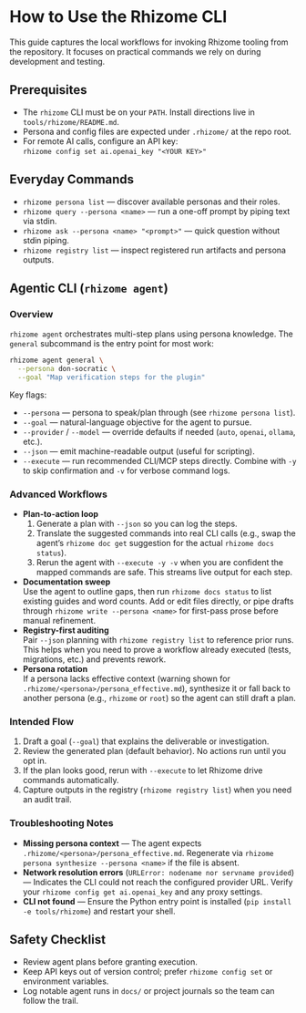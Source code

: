 # How to Use the Rhizome CLI

This guide captures the local workflows for invoking Rhizome tooling from the repository. It focuses on practical commands we rely on during development and testing.

## Prerequisites
- The `rhizome` CLI must be on your `PATH`. Install directions live in `tools/rhizome/README.md`.
- Persona and config files are expected under `.rhizome/` at the repo root.
- For remote AI calls, configure an API key:  
  `rhizome config set ai.openai_key "<YOUR KEY>"`

## Everyday Commands
- `rhizome persona list` &mdash; discover available personas and their roles.
- `rhizome query --persona <name>` &mdash; run a one-off prompt by piping text via stdin.
- `rhizome ask --persona <name> "<prompt>"` &mdash; quick question without stdin piping.
- `rhizome registry list` &mdash; inspect registered run artifacts and persona outputs.

## Agentic CLI (`rhizome agent`)

### Overview
`rhizome agent` orchestrates multi-step plans using persona knowledge. The `general` subcommand is the entry point for most work:

```bash
rhizome agent general \
  --persona don-socratic \
  --goal "Map verification steps for the plugin"
```

Key flags:
- `--persona` &mdash; persona to speak/plan through (see `rhizome persona list`).
- `--goal` &mdash; natural-language objective for the agent to pursue.
- `--provider` / `--model` &mdash; override defaults if needed (`auto`, `openai`, `ollama`, etc.).
- `--json` &mdash; emit machine-readable output (useful for scripting).
- `--execute` &mdash; run recommended CLI/MCP steps directly. Combine with `-y` to skip confirmation and `-v` for verbose command logs.

### Advanced Workflows
- **Plan-to-action loop**  
  1. Generate a plan with `--json` so you can log the steps.  
  2. Translate the suggested commands into real CLI calls (e.g., swap the agent’s `rhizome doc get` suggestion for the actual `rhizome docs status`).  
  3. Rerun the agent with `--execute -y -v` when you are confident the mapped commands are safe. This streams live output for each step.
- **Documentation sweep**  
  Use the agent to outline gaps, then run `rhizome docs status` to list existing guides and word counts. Add or edit files directly, or pipe drafts through `rhizome write --persona <name>` for first-pass prose before manual refinement.
- **Registry-first auditing**  
  Pair `--json` planning with `rhizome registry list` to reference prior runs. This helps when you need to prove a workflow already executed (tests, migrations, etc.) and prevents rework.
- **Persona rotation**  
  If a persona lacks effective context (warning shown for `.rhizome/<persona>/persona_effective.md`), synthesize it or fall back to another persona (e.g., `rhizome` or `root`) so the agent can still draft a plan.

### Intended Flow
1. Draft a goal (`--goal`) that explains the deliverable or investigation.
2. Review the generated plan (default behavior). No actions run until you opt in.
3. If the plan looks good, rerun with `--execute` to let Rhizome drive commands automatically.
4. Capture outputs in the registry (`rhizome registry list`) when you need an audit trail.

### Troubleshooting Notes
- **Missing persona context** &mdash; The agent expects `.rhizome/<persona>/persona_effective.md`. Regenerate via `rhizome persona synthesize --persona <name>` if the file is absent.
- **Network resolution errors** (`URLError: nodename nor servname provided`) &mdash; Indicates the CLI could not reach the configured provider URL. Verify your `rhizome config get ai.openai_key` and any proxy settings.
- **CLI not found** &mdash; Ensure the Python entry point is installed (`pip install -e tools/rhizome`) and restart your shell.

## Safety Checklist
- Review agent plans before granting execution.
- Keep API keys out of version control; prefer `rhizome config set` or environment variables.
- Log notable agent runs in `docs/` or project journals so the team can follow the trail.
